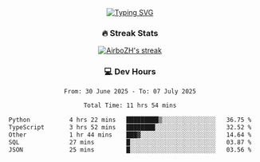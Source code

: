 
<div align="center">
  <a href="https://git.io/typing-svg"><img src="https://readme-typing-svg.demolab.com?font=Fira+Code&size=30&pause=1000&color=33F7F5&center=true&vCenter=true&width=435&lines=Hi+there+%F0%9F%91%8B+I+am+AirboZH+;Welcome+to+my+Github" alt="Typing SVG" /></a>

<h3>🔥 Streak Stats</h3>

<!-- GitHub Readme Streak Stats - https://github.com/DenverCoder1/github-readme-streak-stats -->
<p>
  <a href="https://github.com/DenverCoder1/github-readme-streak-stats">
    <img title="🔥 Get streak stats for your profile at git.io/streak-stats" alt="AirboZH's streak" src="https://streak-stats.demolab.com/?user=AirboZH&theme=monokai-metallian&hide_border=true"/>
  </a>
</p>

<h3>💻 Dev Hours</h3>
<!--START_SECTION:waka-->

```txt
From: 30 June 2025 - To: 07 July 2025

Total Time: 11 hrs 54 mins

Python           4 hrs 22 mins   █████████▒░░░░░░░░░░░░░░░   36.75 %
TypeScript       3 hrs 52 mins   ████████░░░░░░░░░░░░░░░░░   32.52 %
Other            1 hr 44 mins    ███▓░░░░░░░░░░░░░░░░░░░░░   14.64 %
SQL              27 mins         █░░░░░░░░░░░░░░░░░░░░░░░░   03.87 %
JSON             25 mins         █░░░░░░░░░░░░░░░░░░░░░░░░   03.56 %
```

<!--END_SECTION:waka-->
</div>  
